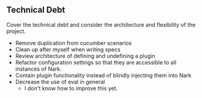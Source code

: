 Technical Debt
--------------

Cover the technical debt and consider the architecture and flexibility of the project.

  * Remove duplication from cucumber scenarios
  * Clean up after myself when writing specs
  * Review architecture of defining and undefining a plugin
  * Refactor configuration settings so that they are accessible to all instances of Nark.
  * Contain plugin functionality instead of blindly injecting them into Nark
  * Decrease the use of eval in general
    * I don't know how to improve this yet.
